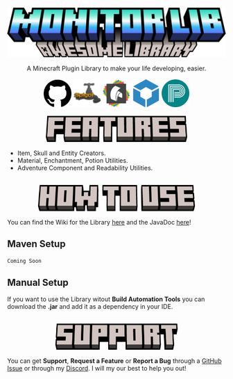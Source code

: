 ![MonitorLib](media/MonitorLib.png)

<!--suppress ALL -->
<div align="center">
    A Minecraft Plugin Library to make your life developing, easier.
</div>

<br/>

<div align="center">
  <a href="https://github.com/HeadMonitor/MonitorLib"><img src="media/GitHubLogo.png" alt="mobCreatorGUI" width="64" /></a>
  <a href=""><img src="media/SpigotLogo.png" alt="mobCreatorGUI" width="64" /></a>
  <a href=""><img src="media/HangarLogo.png" alt="mobCreatorGUI" width="64" /></a>
  <a href=""><img src="media/BuiltByBitLogo.png" alt="mobCreatorGUI" width="64" /></a>
  <a href=""><img src="media/PolymartLogo.png" alt="mobCreatorGUI" width="64" /></a>
</div>

<br/>

<div align="center">
  <img src="media/Features.png" alt="features" height="60"/>
</div>

- Item, Skull and Entity Creators.
- Material, Enchantment, Potion Utilities.
- Adventure Component and Readability Utilities.

<br/>

<div align="center">
  <img src="media/HowToUse.png" alt="howToUse" height="60"/>
</div>

You can find the Wiki for the Library [here](https://github.com/HeadMonitor/MonitorLib/wiki) and the JavaDoc [here](https://headmonitor.github.io/MonitorLib/)!
 
## Maven Setup
```xml
Coming Soon
```

## Manual Setup
If you want to use the Library witout **Build Automation Tools** you can download the **.jar** and add it
as a dependency in your IDE.

<br/>

<div align="center">
  <img src="media/Support.png" alt="support" height="60" />
</div>

You can get **Support**, **Request a Feature** or **Report a Bug** through a [GitHub Issue](https://github.com/HeadMonitor/MonitorLib/issues) 
or through my [Discord](https://discord.gg/GcmTStpyYr). I will my our best to help you out!

